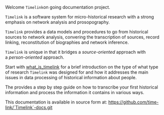 
Welcome ``Timelink``on going documentation project.

`Timelink` is a software system for micro-historical research with a strong emphasis on network analysis and prosopography.

`Timelink` provides a data models and procedures to go from historical sources to network analysis, convering the transcription of sources, record linking, reconstitution of biographies and network inference.

`Timelink` is unique in that it bridges a _source-oriented_ approach with a _person-oriented_ approach.

Start with [what_is_timelink](what_is_timelink.md) for a brief introduction on the type of what type of research ``Timelink`` was designed for and how it addresses the main issues in data processing of historical information about people.

The  provides a step by step guide on how to transcribe your first historical information and process the information it contains in various ways.

This documentation is available in source form at:  https://github.com/time-link/`Timelink`-docs.git




